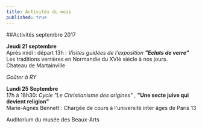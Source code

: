 ```yaml
---
title: Activités du mois
published: true
---
```

##Activités septembre 2017

   

**Jeudi 21 septembre**  
Après midi : départ 13h : _Visites guidées de l'exposition _**"Eclats de verre"**__   
Les traditions verrières en Normandie du XVIè siècle à nos jours.  
Chateau de Martainville  

_Goûter à RY_


   



**Lundi 25 Septembre**  
17h à 18h30: _Cycle "Le Christianisme des origines"_ , **"Une secte juive qui devient religion"**  
Marie-Agnès Bennett : Chargée de cours à l'université inter âges de Paris 13  

Auditorium du musée des Beaux-Arts
